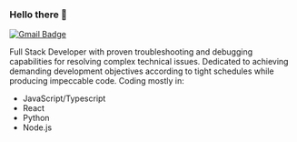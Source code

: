 ### Hello there 👋
[![Gmail Badge](https://img.shields.io/badge/Gmail-address-green)](mailto:landonlewisturner@gmail.com)

Full Stack Developer with proven troubleshooting and debugging capabilities for resolving complex technical issues. Dedicated to achieving demanding development objectives according to tight schedules while producing impeccable code.
Coding mostly in:
* JavaScript/Typescript
* React
* Python
* Node.js


